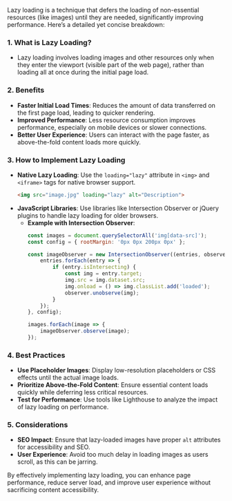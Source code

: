 

Lazy loading is a technique that defers the loading of non-essential resources (like images) until they are needed, significantly improving performance. Here’s a detailed yet concise breakdown:

### 1. **What is Lazy Loading?**
   - Lazy loading involves loading images and other resources only when they enter the viewport (visible part of the web page), rather than loading all at once during the initial page load.

### 2. **Benefits**
   - **Faster Initial Load Times**: Reduces the amount of data transferred on the first page load, leading to quicker rendering.
   - **Improved Performance**: Less resource consumption improves performance, especially on mobile devices or slower connections.
   - **Better User Experience**: Users can interact with the page faster, as above-the-fold content loads more quickly.

### 3. **How to Implement Lazy Loading**
   - **Native Lazy Loading**: Use the `loading="lazy"` attribute in `<img>` and `<iframe>` tags for native browser support.
     ```html
     <img src="image.jpg" loading="lazy" alt="Description">
     ```
   - **JavaScript Libraries**: Use libraries like Intersection Observer or jQuery plugins to handle lazy loading for older browsers.
     - **Example with Intersection Observer**:
       ```javascript
       const images = document.querySelectorAll('img[data-src]');
       const config = { rootMargin: '0px 0px 200px 0px' };

       const imageObserver = new IntersectionObserver((entries, observer) => {
           entries.forEach(entry => {
               if (entry.isIntersecting) {
                   const img = entry.target;
                   img.src = img.dataset.src;
                   img.onload = () => img.classList.add('loaded');
                   observer.unobserve(img);
               }
           });
       }, config);

       images.forEach(image => {
           imageObserver.observe(image);
       });
       ```

### 4. **Best Practices**
   - **Use Placeholder Images**: Display low-resolution placeholders or CSS effects until the actual image loads.
   - **Prioritize Above-the-Fold Content**: Ensure essential content loads quickly while deferring less critical resources.
   - **Test for Performance**: Use tools like Lighthouse to analyze the impact of lazy loading on performance.

### 5. **Considerations**
   - **SEO Impact**: Ensure that lazy-loaded images have proper `alt` attributes for accessibility and SEO.
   - **User Experience**: Avoid too much delay in loading images as users scroll, as this can be jarring.

By effectively implementing lazy loading, you can enhance page performance, reduce server load, and improve user experience without sacrificing content accessibility.




